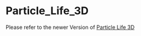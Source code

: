 # Particle_Life_3D

Please refer to the newer Version of [Particle Life 3D](https://github.com/tp-codings/Particle_Life_3D_V2)
